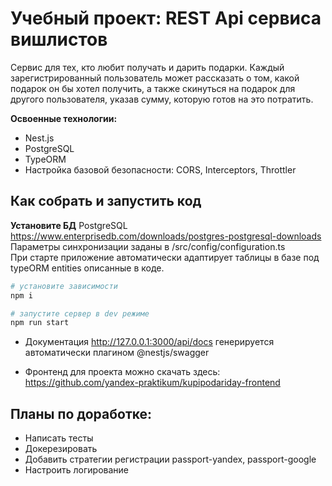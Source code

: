 # Учебный проект: REST Api сервиса вишлистов

Сервис для тех, кто любит получать и дарить подарки.
Каждый зарегистрированный пользователь может рассказать о том, какой подарок он бы хотел получить, а также скинуться на подарок для другого пользователя, указав сумму, которую готов на это потратить.

**Освоенные технологии:**
- Nest.js
- PostgreSQL
- TypeORM
- Настройка базовой безопасности: CORS, Interceptors, Throttler

## Как собрать и запустить код

**Установите БД**
PostgreSQL https://www.enterprisedb.com/downloads/postgres-postgresql-downloads<br>
Параметры синхронизации заданы в /src/config/configuration.ts<br>
При старте приложение автоматически адаптирует таблицы в базе под typeORM entities описанные в коде.

```sh
# установите зависимости
npm i

# запустите сервер в dev режиме
npm run start
```

- Документация http://127.0.0.1:3000/api/docs
генерируется автоматически плагином @nestjs/swagger

- Фронтенд для проекта можно скачать здесь: https://github.com/yandex-praktikum/kupipodariday-frontend 

## Планы по доработке:
- Написать тесты
- Докерезировать
- Добавить стратегии регистрации passport-yandex, passport-google
- Настроить логирование